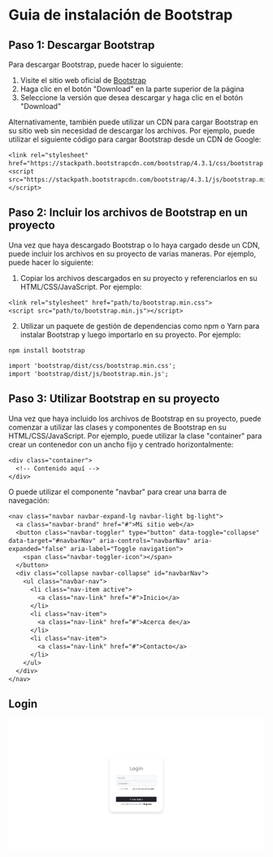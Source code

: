 # **Guia de instalación de Bootstrap**

## **Paso 1: Descargar Bootstrap**
Para descargar Bootstrap, puede hacer lo siguiente:

1. Visite el sitio web oficial de [Bootstrap](https://getbootstrap.com/)
2. Haga clic en el botón "Download" en la parte superior de la página
3. Seleccione la versión que desea descargar y haga clic en el botón "Download"

Alternativamente, también puede utilizar un CDN para cargar Bootstrap en su sitio web sin necesidad de descargar los archivos. Por ejemplo, puede utilizar el siguiente código para cargar Bootstrap desde un CDN de Google:

```
<link rel="stylesheet" href="https://stackpath.bootstrapcdn.com/bootstrap/4.3.1/css/bootstrap.min.css">
<script src="https://stackpath.bootstrapcdn.com/bootstrap/4.3.1/js/bootstrap.min.js"></script>

```

## **Paso 2: Incluir los archivos de Bootstrap en un proyecto**
Una vez que haya descargado Bootstrap o lo haya cargado desde un CDN, puede incluir los archivos en su proyecto de varias maneras. Por ejemplo, puede hacer lo siguiente:

1. Copiar los archivos descargados en su proyecto y referenciarlos en su HTML/CSS/JavaScript. Por ejemplo:

```
<link rel="stylesheet" href="path/to/bootstrap.min.css">
<script src="path/to/bootstrap.min.js"></script>
```

2. Utilizar un paquete de gestión de dependencias como npm o Yarn para instalar Bootstrap y luego importarlo en su proyecto. Por ejemplo:
```
npm install bootstrap
```

```
import 'bootstrap/dist/css/bootstrap.min.css';
import 'bootstrap/dist/js/bootstrap.min.js';
```

## **Paso 3: Utilizar Bootstrap en su proyecto**
Una vez que haya incluido los archivos de Bootstrap en su proyecto, puede comenzar a utilizar las clases y componentes de Bootstrap en su HTML/CSS/JavaScript. Por ejemplo, puede utilizar la clase "container" para crear un contenedor con un ancho fijo y centrado horizontalmente:

```
<div class="container">
  <!-- Contenido aquí -->
</div>
```

O puede utilizar el componente "navbar" para crear una barra de navegación:
```
<nav class="navbar navbar-expand-lg navbar-light bg-light">
  <a class="navbar-brand" href="#">Mi sitio web</a>
  <button class="navbar-toggler" type="button" data-toggle="collapse" data-target="#navbarNav" aria-controls="navbarNav" aria-expanded="false" aria-label="Toggle navigation">
    <span class="navbar-toggler-icon"></span>
  </button>
  <div class="collapse navbar-collapse" id="navbarNav">
    <ul class="navbar-nav">
      <li class="nav-item active">
        <a class="nav-link" href="#">Inicio</a>
      </li>
      <li class="nav-item">
        <a class="nav-link" href="#">Acerca de</a>
      </li>
      <li class="nav-item">
        <a class="nav-link" href="#">Contacto</a>
      </li>
    </ul>
  </div>
</nav>
```

## **Login**
<p align="center">	<!-- (optional) center align -->
    <img src="img/login.jpg" width="XXXpx">
</p>